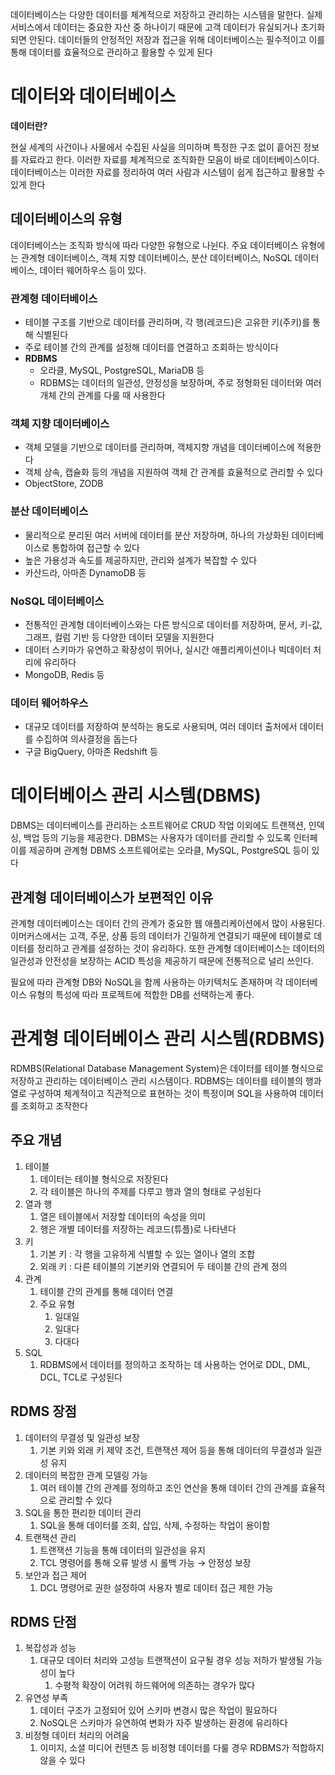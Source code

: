 데이터베이스는 다양한 데이터를 체계적으로 저장하고 관리하는 시스템을 말한다. 실제 서비스에서 데이터는 중요한 자산 중 하나이기 때문에 고객 데이터가 유실되거나 초기화되면 안된다. 데이터들의 안정적인 저장과 접근을 위해 데이터베이스는 필수적이고 이를 통해 데이터를 효율적으로 관리하고 활용할 수 있게 된다

# 데이터와 데이터베이스

**데이터란?**

현실 세계의 사건이나 사물에서 수집된 사실을 의미하며 특정한 구조 없이 흩어진 정보를 자료라고 한다. 이러한 자료를 체계적으로 조직화한 모음이 바로 데이터베이스이다. 데이터베이스는 이러한 자료를 정리하여 여러 사람과 시스템이 쉽게 접근하고 활용할 수 있게 한다

## 데이터베이스의 유형

데이터베이스는 조직화 방식에 따라 다양한 유형으로 나뉜다. 주요 데이터베이스 유형에는 관계형 데이터베이스, 객체 지향 데이터베이스, 분산 데이터베이스, NoSQL 데이터베이스, 데이터 웨어하우스 등이 있다.

### 관계형 데이터베이스

- 테이블 구조를 기반으로 데이터를 관리하며, 각 행(레코드)은 고유한 키(주키)를 통해 식별된다
- 주로 테이블 간의 관계를 설정해 데이터를 연결하고 조회하는 방식이다
- **RDBMS**
  - 오라클, MySQL, PostgreSQL, MariaDB 등
  - RDBMS는 데이터의 일관성, 안정성을 보장하며, 주로 정형화된 데이터와 여러 개체 간의 관계를 다룰 때 사용한다

### 객체 지향 데이터베이스

- 객체 모델을 기반으로 데이터를 관리하며, 객체지향 개념을 데이터베이스에 적용한다
- 객체 상속, 캡슐화 등의 개념을 지원하여 객체 간 관계를 효율적으로 관리할 수 있다
- ObjectStore, ZODB

### 분산 데이터베이스

- 물리적으로 분리된 여러 서버에 데이터를 분산 저장하며, 하나의 가상화된 데이터베이스로 통합하여 접근할 수 있다
- 높은 가용성과 속도를 제공하지만, 관리와 설계가 복잡할 수 있다
- 카산드라, 아마존 DynamoDB 등

### NoSQL 데이터베이스

- 전통적인 관계형 데이터베이스와는 다른 방식으로 데이터를 저장하며, 문서, 키-값, 그래프, 컬럼 기반 등 다양한 데이터 모델을 지원한다
- 데이터 스키마가 유연하고 확장성이 뛰어나, 실시간 애플리케이션이나 빅데이터 처리에 유리하다
- MongoDB, Redis 등

### 데이터 웨어하우스

- 대규모 데이터를 저장하여 분석하는 용도로 사용되며, 여러 데이터 출처에서 데이터를 수집하여 의사결정을 돕는다
- 구글 BigQuery, 아마존 Redshift 등

# 데이터베이스 관리 시스템(DBMS)

DBMS는 데이터베이스를 관리하는 소프트웨어로 CRUD 작업 이외에도 트랜잭션, 인덱싱, 백업 등의 기능을 제공한다. DBMS는 사용자가 데이터를 관리할 수 있도록 인터페이를 제공하며 관계형 DBMS 소프트웨어로는 오라클, MySQL, PostgreSQL 등이 있다

## 관계형 데이터베이스가 보편적인 이유

관계형 데이터베이스는 데이터 간의 관계가 중요한 웹 애플리케이션에서 많이 사용된다. 이머커스에서는 고객, 주문, 상품 등의 데이터가 긴밀하게 연결되기 때문에 테이블로 데이터를 정리하고 관계를 설정하는 것이 유리하다. 또한 관계형 데이터베이스는 데이터의 일관성과 안전성을 보장하는 ACID 특성을 제공하기 때문에 전통적으로 널리 쓰인다.

필요에 따라 관계형 DB와 NoSQL을 함께 사용하는 아키텍처도 존재하며 각 데이터베이스 유형의 특성에 따라 프로젝트에 적합한 DB를 선택하는게 좋다.

# 관계형 데이터베이스 관리 시스템(RDBMS)

RDMBS(Relational Database Management System)은 데이터를 테이블 형식으로 저장하고 관리하는 데이터베이스 관리 시스템이다. RDBMS는 데이터를 테이블의 행과 열로 구성하여 체계적이고 직관적으로 표현하는 것이 특정이며 SQL을 사용하여 데이터를 조회하고 조작한다

## 주요 개념

1. 테이블
   1. 데이터는 테이블 형식으로 저장된다
   2. 각 테이블은 하나의 주제를 다루고 행과 열의 형태로 구성된다
2. 열과 행
   1. 열은 테이블에서 저장할 데이터의 속성을 의미
   2. 행은 개별 데이터를 저장하는 레코드(튜플)로 나타낸다
3. 키
   1. 기본 키 : 각 행을 고유하게 식별할 수 있는 열이나 열의 조합
   2. 외래 키 : 다른 테이블의 기본키와 연결되어 두 테이블 간의 관계 정의
4. 관계
   1. 테이블 간의 관계를 통해 데이터 연결
   2. 주요 유형
      1. 일대일
      2. 일대다
      3. 다대다
5. SQL
   1. RDBMS에서 데이터를 정의하고 조작하는 데 사용하는 언어로 DDL, DML, DCL, TCL로 구성된다

## RDMS 장점

1. 데이터의 무결성 및 일관성 보장
   1. 기본 키와 외래 키 제약 조건, 트랜잭션 제어 등을 통해 데이터의 무결성과 일관성 유지
2. 데이터의 복잡한 관계 모델링 가능
   1. 여러 테이블 간의 관계를 정의하고 조인 연산을 통해 데이터 간의 관계를 효율적으로 관리할 수 있다
3. SQL을 통한 편리한 데이터 관리
   1. SQL을 통해 데이터를 조회, 삽입, 삭제, 수정하는 작업이 용이함
4. 트랜잭션 관리
   1. 트랜잭션 기능을 통해 데이터의 일관성을 유지
   2. TCL 명령어를 통해 오류 발생 시 롤백 가능 → 안정성 보장
5. 보안과 접근 제어
   1. DCL 명령어로 권한 설정하여 사용자 별로 데이터 접근 제한 가능

## RDMS 단점

1. 복잡성과 성능
   1. 대규모 데이터 처리와 고성능 트랜잭션이 요구될 경우 성능 저하가 발생될 가능성이 높다
      1. 수평적 확장이 어려워 하드웨어에 의존하는 경우가 많다
2. 유연성 부족
   1. 데이터 구조가 고정되어 있어 스키마 변경시 많은 작업이 필요하다
   2. NoSQL은 스키마가 유연하여 변화가 자주 발생하는 환경에 유리하다
3. 비정형 데이터 처리의 어려움
   1. 이미지, 소셜 미디어 컨텐츠 등 비정형 데이터를 다룰 경우 RDBMS가 적합하지 않을 수 있다
